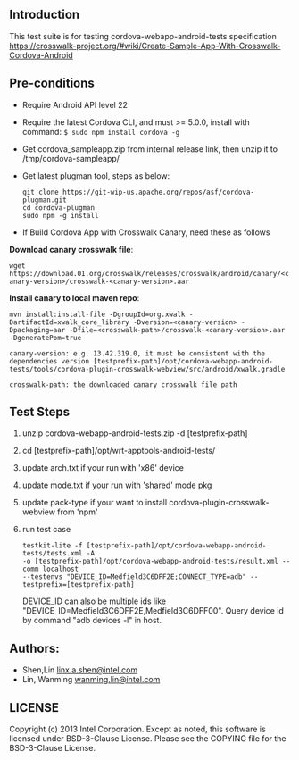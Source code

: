 ## Introduction

This test suite is for testing cordova-webapp-android-tests specification
https://crosswalk-project.org/#wiki/Create-Sample-App-With-Crosswalk-Cordova-Android

## Pre-conditions

* Require Android API level 22
* Require the latest Cordova CLI, and must >= 5.0.0, install with command: `$ sudo npm install cordova -g`
* Get cordova_sampleapp.zip from internal release link, then unzip it to /tmp/cordova-sampleapp/
* Get latest plugman tool, steps as below:

  ```
  git clone https://git-wip-us.apache.org/repos/asf/cordova-plugman.git
  cd cordova-plugman
  sudo npm -g install
  ```

* If Build Cordova App with Crosswalk Canary, need these as follows

**Download canary crosswalk file**:

  ```wget https://download.01.org/crosswalk/releases/crosswalk/android/canary/<canary-version>/crosswalk-<canary-version>.aar```

**Install canary to local maven repo**:

  ```
  mvn install:install-file -DgroupId=org.xwalk -DartifactId=xwalk_core_library -Dversion=<canary-version> -Dpackaging=aar -Dfile=<crosswalk-path>/crosswalk-<canary-version>.aar -DgeneratePom=true

  canary-version: e.g. 13.42.319.0, it must be consistent with the dependencies version [testprefix-path]/opt/cordova-webapp-android-tests/tools/cordova-plugin-crosswalk-webview/src/android/xwalk.gradle

  crosswalk-path: the downloaded canary crosswalk file path
  ```

## Test Steps
1. unzip cordova-webapp-android-tests<version>.zip -d [testprefix-path]

2. cd [testprefix-path]/opt/wrt-apptools-android-tests/

3. update arch.txt if your run with 'x86' device

4. update mode.txt if your run with 'shared' mode pkg

5. update pack-type if your want to install cordova-plugin-crosswalk-webview from 'npm'

6. run test case

   ```
   testkit-lite -f [testprefix-path]/opt/cordova-webapp-android-tests/tests.xml -A
   -o [testprefix-path]/opt/cordova-webapp-android-tests/result.xml --comm localhost
   --testenvs "DEVICE_ID=Medfield3C6DFF2E;CONNECT_TYPE=adb" --testprefix=[testprefix-path]
   ```

   DEVICE_ID can also be multiple ids like "DEVICE_ID=Medfield3C6DFF2E,Medfield3C6DFF00".
   Query device id by command "adb devices -l" in host.

## Authors:

* Shen,Lin <linx.a.shen@intel.com>
* Lin, Wanming <wanming.lin@intel.com>

## LICENSE

Copyright (c) 2013 Intel Corporation.
Except as noted, this software is licensed under BSD-3-Clause License.
Please see the COPYING file for the BSD-3-Clause License.
